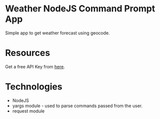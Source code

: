# Weather NodeJS Command Prompt App
Simple app to get weather forecast using geocode.

# Resources
Get a free API Key from [here](https://darksky.net/dev).

# Technologies
* NodeJS
* yargs module - used to parse commands passed from the user.
* request module
